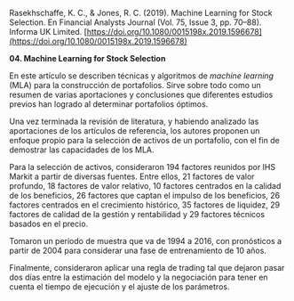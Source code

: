 Rasekhschaffe, K. C., & Jones, R. C. (2019). Machine Learning for Stock Selection. En Financial Analysts Journal (Vol. 75, Issue 3, pp. 70–88). Informa UK Limited. [https://doi.org/10.1080/0015198x.2019.1596678](https://doi.org/10.1080/0015198x.2019.1596678)           

**04. Machine Learning for Stock Selection**

En este artículo se describen técnicas y algoritmos de _machine learning_ (MLA) para la construcción de portafolios. Sirve sobre todo como un resumen de varias aportaciones y conclusiones que diferentes estudios previos han logrado al determinar portafolios óptimos.

Una vez terminada la revisión de literatura, y habiendo analizado las aportaciones de los artículos de referencia, los autores proponen un enfoque propio para la selección de activos de un portafolio, con el fin de demostrar las capacidades de los MLA.

Para la selección de activos, consideraron 194 factores reunidos por IHS Markit a partir de diversas fuentes. Entre ellos, 21 factores de valor profundo, 18 factores de valor relativo, 10 factores centrados en la calidad de los beneficios, 26 factores que captan el impulso de los beneficios, 26 factores centrados en el crecimiento histórico, 35 factores de liquidez, 29 factores de calidad de la gestión y rentabilidad y 29 factores técnicos basados en el precio.

Tomaron un período de muestra que va de 1994 a 2016, con pronósticos a partir de 2004 para considerar una fase de entrenamiento de 10 años.

Finalmente, consideraron aplicar una regla de trading tal que dejaron pasar dos días entre la estimación del modelo y la negociación para tener en cuenta el tiempo de ejecución y el ajuste de los parámetros.

           
